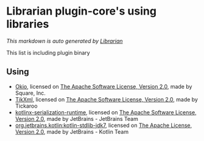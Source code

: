 # Librarian plugin-core's using libraries
*This markdown is auto generated by [Librarian](https://github.com/MeilCli/Librarian)*

This list is including plugin binary

## Using
- [Okio](https://github.com/square/okio/), licensed on [The Apache Software License, Version 2.0](http://www.apache.org/licenses/LICENSE-2.0.txt), made by Square, Inc.
- [TikXml](https://github.com/Tickaroo/tikxml), licensed on [The Apache Software License, Version 2.0](http://www.apache.org/licenses/LICENSE-2.0.txt), made by Tickaroo
- [kotlinx-serialization-runtime](https://github.com/Kotlin/kotlinx.serialization), licensed on [The Apache Software License, Version 2.0](http://www.apache.org/licenses/LICENSE-2.0.txt), made by JetBrains - JetBrains Team
- [org.jetbrains.kotlin:kotlin-stdlib-jdk7](https://kotlinlang.org/), licensed on [The Apache License, Version 2.0](http://www.apache.org/licenses/LICENSE-2.0.txt), made by JetBrains - Kotlin Team
